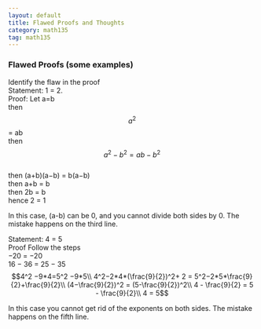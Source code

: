 ```yaml
---
layout: default
title: Flawed Proofs and Thoughts
category: math135
tag: math135
---
```


### Flawed Proofs (some examples)

Identify the flaw in the proof  
Statement: 1 = 2.  
Proof: Let a=b  
then $$a^2$$ = ab  
then $$a^2−b^2 = ab−b^2$$  
then (a+b)(a−b) = b(a−b)  
then a+b = b  
then 2b = b  
hence 2 = 1     

In this case, (a-b) can be 0, and you cannot divide both sides by 0. The mistake happens on the third line.

Statement: 4 = 5  
Proof Follow the steps  
−20 = −20  
16 − 36 = 25 − 35  
$$4^2 −9*4=5^2 −9*5\\
4^2−2*4*(\frac{9}{2})^2+ 2 = 5^2−2*5*\frac{9}{2}+\frac{9}{2}\\
(4−\frac{9}{2})^2 = (5-\frac{9}{2})^2\\
4 - \frac{9}{2} = 5 - \frac{9}{2}\\
4 = 5$$

In this case you cannot get rid of the exponents on both sides. The mistake happens on the fifth line.
